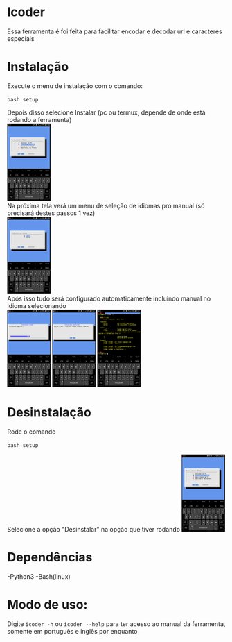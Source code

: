 
# Icoder
Essa ferramenta é foi feita para facilitar encodar e decodar url e caracteres especiais
# Instalação
Execute o menu de instalação com o comando:
```
bash setup
```
Depois disso selecione Instalar (pc ou termux, depende de onde está rodando a ferramenta)<br>
<img src="shots/menu.jpg" style="width:100px" alt="menu"/><br>
Na próxima tela verá um menu de seleção de idiomas pro manual (só precisará destes passos 1 vez) <br>
<img src="shots/lang.jpg" style="width:100px" alt="lang"/><br>
Após isso tudo será configurado automaticamente incluindo manual no idioma selecionando<br>
<img src="shots/prog.jpg" style="width:100px" alt="loading"/>
<img src="shots/dica.jpg" style="width:100px" alt="dica"/>
<img src="shots/manual.jpg" style="width:100px" alt="manual"/><br>

# Desinstalação
Rode o comando 
```
bash setup
```
Selecione a opção "Desinstalar" na opção que tiver rodando
<img src="shots/menu.jpg" style="width:100px" alt="menu"/>

# Dependências
-Python3
-Bash(linux)

# Modo de uso:
Digite `icoder -h` ou `icoder --help` para ter acesso ao manual da ferramenta, somente em português e inglês por enquanto

